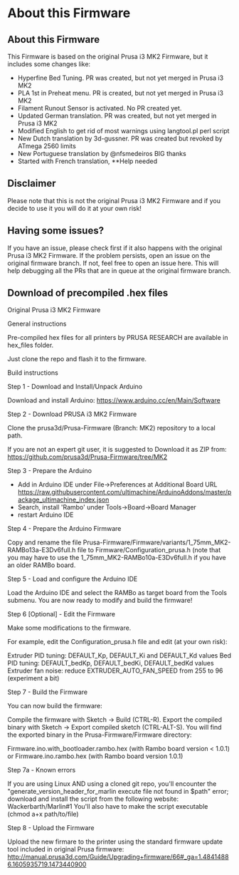 # About this Firmware

## About this Firmware

This Firmware is based on the original Prusa i3 MK2 Firmware, but it includes some changes like:
- Hyperfine Bed Tuning. PR was created, but not yet merged in Prusa i3 MK2
- PLA 1st in Preheat menu. PR is created, but not yet merged in Prusa i3 MK2
- Filament Runout Sensor is activated. No PR created yet.
- Updated German translation. PR was created, but not yet merged in Prusa i3 MK2
- Modified English to get rid of most warnings using langtool.pl perl script
- New Dutch translation by 3d-gussner. PR was created but revoked by ATmega 2560 limits
- New Portuguese translation by @nfsmedeiros BIG thanks
- Started with French translation, **Help needed

## Disclaimer

Please note that this is not the original Prusa i3 MK2 Firmware and if you decide to use it you will do it at your own risk!


## Having some issues?

If you have an issue, please check first if it also happens with the original Prusa i3 MK2 Firmware. If the problem persists, open an issue on the original firmware branch.
If not, feel free to open an issue here. This will help debugging all the PRs that are in queue at the original firmware branch.


## Download of precompiled .hex files

Original Prusa i3 MK2 Firmware

General instructions

Pre-compiled hex files for all printers by PRUSA RESEARCH are available in hex_files folder.

Just clone the repo and flash it to the firmware.

Build instructions

Step 1 - Download and Install/Unpack Arduino

Download and install Arduino:
https://www.arduino.cc/en/Main/Software

Step 2 - Download PRUSA i3 MK2 Firmware

Clone the prusa3d/Prusa-Firmware (Branch: MK2) repository to a local path.

If you are not an expert git user, it is suggested to Download it as ZIP from:
https://github.com/prusa3d/Prusa-Firmware/tree/MK2

Step 3 - Prepare the Arduino
- Add in Arduino IDE under File->Preferences at Additional Board URL https://raw.githubusercontent.com/ultimachine/ArduinoAddons/master/package_ultimachine_index.json
- Search, install 'Rambo' under Tools->Board->Board Manager
- restart Arduino IDE

Step 4 - Prepare the Arduino Firmware

Copy and rename the file Prusa-Firmware/Firmware/variants/1_75mm_MK2-RAMBo13a-E3Dv6full.h file to Firmware/Configuration_prusa.h (note that you may have to use the 1_75mm_MK2-RAMBo10a-E3Dv6full.h if you have an older RAMBo board.

Step 5 - Load and configure the Arduino IDE

Load the Arduino IDE and select the RAMBo as target board from the Tools submenu. You are now ready to modify and build the firmware!

Step 6 [Optional] - Edit the Firmware

Make some modifications to the firmware.

For example, edit the Configuration_prusa.h file and edit (at your own risk):

Extruder PID tuning: DEFAULT_Kp, DEFAULT_Ki and DEFAULT_Kd values
Bed PID tuning: DEFAULT_bedKp, DEFAULT_bedKi, DEFAULT_bedKd values
Extruder fan noise: reduce EXTRUDER_AUTO_FAN_SPEED from 255 to 96 (experiment a bit)

Step 7 - Build the Firmware

You can now build the firmware:

Compile the firmware with Sketch -> Build (CTRL-R).
Export the compiled binary with Sketch -> Export compiled sketch (CTRL-ALT-S).
You will find the exported binary in the Prusa-Firmware/Firmware directory:

Firmware.ino.with_bootloader.rambo.hex (with Rambo board version < 1.0.1) or Firmware.ino.rambo.hex (with Rambo board version 1.0.1)

Step 7a - Known errors

If you are using Linux AND using a cloned git repo, you'll encounter the "generate_version_header_for_marlin execute file not found in $path" error; download and install the script from the following website:
Wackerbarth/Marlin#1
You'll also have to make the script executable (chmod a+x path/to/file)

Step 8 - Upload the Firmware

Upload the new firmare to the printer using the standard firmware update tool included in original Prusa firmware:
http://manual.prusa3d.com/Guide/Upgrading+firmware/66#_ga=1.48414886.1605935719.1473440900
